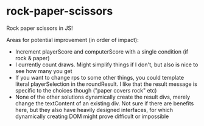 # rock-paper-scissors

Rock paper scissors in JS!

Areas for potential improvement (in order of impact):
- Increment playerScore and computerScore with a single condition (if rock & paper)
- I currently count draws. Might simplify things if I don't, but also is nice to see how many you get
- If you want to change rps to some other things, you could template literal playerSelection in the roundResult. I like that the result message is specific to the choices though ("paper covers rock" etc)
- None of the other solutions dynamically create the result divs, merely change the textContent of an existing div. Not sure if there are benefits here, but they also have heavily designed interfaces, for which dynamically creating DOM might prove difficult or impossible